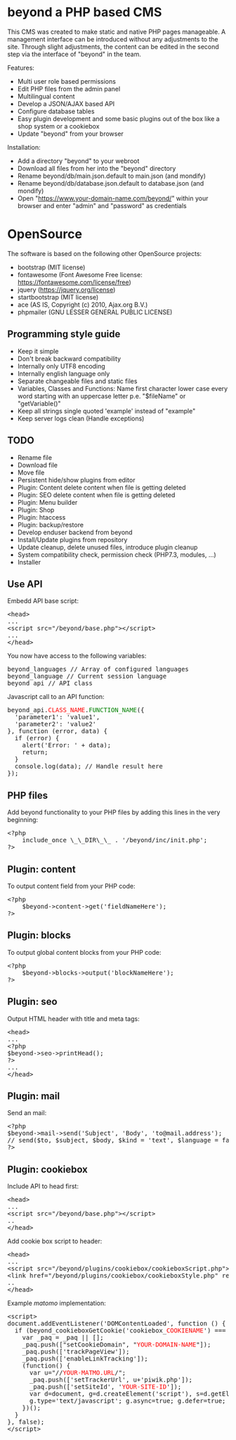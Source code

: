 # beyond a PHP based CMS

This CMS was created to make static and native PHP pages manageable. A management interface can be introduced without any adjustments to the site. Through slight adjustments, the content can be edited in the second step via the interface of "beyond" in the team.

Features:

* Multi user role based permissions
* Edit PHP files from the admin panel
* Multilingual content
* Develop a JSON/AJAX based API
* Configure database tables
* Easy plugin development and some basic plugins out of the box like a shop system or a cookiebox
* Update "beyond" from your browser

Installation:

* Add a directory "beyond" to your webroot
* Download all files from her into the "beyond" directory
* Rename beyond/db/main.json.default to main.json (and mondify)
* Rename beyond/db/database.json.default to database.json (and mondify)
* Open "https://www.your-domain-name.com/beyond/" within your browser and enter "admin" and "password" as credentials

# OpenSource

The software is based on the following other OpenSource projects:

* bootstrap (MIT license)
* fontawesome (Font Awesome Free license: https://fontawesome.com/license/free)
* jquery (https://jquery.org/license)
* startbootstrap (MIT license)
* ace (AS IS, Copyright (c) 2010, Ajax.org B.V.)
* phpmailer (GNU LESSER GENERAL PUBLIC LICENSE)

## Programming style guide

* Keep it simple
* Don't break backward compatibility
* Internally only UTF8 encoding
* Internally english language only
* Separate changeable files and static files
* Variables, Classes and Functions: Name first character lower case every word starting with an uppercase letter p.e. "$fileName" or "getVariable()"
* Keep all strings single quoted 'example' instead of "example"
* Keep server logs clean (Handle exceptions)

## TODO

* Rename file
* Download file
* Move file
* Persistent hide/show plugins from editor
* Plugin: Content delete content when file is getting deleted
* Plugin: SEO delete content when file is getting deleted
* Plugin: Menu builder
* Plugin: Shop
* Plugin: htaccess
* Plugin: backup/restore
* Develop enduser backend from beyond
* Install/Update plugins from repository
* Update cleanup, delete unused files, introduce plugin cleanup
* System compatibility check, permission check (PHP7.3, modules, ...)
* Installer

## Use API

Embedd API base script:

<pre>&lt;head&gt;
...
&lt;script src="/beyond/base.php"&gt;&lt;/script&gt; 
...
&lt;/head&gt;</pre>

You now have access to the following variables:

<pre>beyond_languages // Array of configured languages
beyond_language // Current session language
beyond_api // API class
</pre>

Javascript call to an API function:

<pre>beyond_api.<font color="red">CLASS_NAME</font>.<font color="green">FUNCTION_NAME</font>({
  'parameter1': 'value1',
  'parameter2': 'value2'
}, function (error, data) {
  if (error) {
    alert('Error: ' + data);  
    return;
  }
  console.log(data); // Handle result here
});</pre>

## PHP files

Add beyond functionality to your PHP files by adding this lines in the very beginning:

<pre>&lt;?php
    include_once \_\_DIR\_\_ . '/beyond/inc/init.php';
?&gt;</pre>

## Plugin: content

To output content field from your PHP code: 

<pre>&lt;?php
    $beyond->content->get('fieldNameHere');
?&gt;</pre>

## Plugin: blocks

To output global content blocks from your PHP code: 

<pre>&lt;?php
    $beyond->blocks->output('blockNameHere');
?&gt;</pre>

## Plugin: seo

Output HTML header with title and meta tags:

<pre>&lt;head&gt;
...
&lt;?php
$beyond->seo->printHead();
?&gt;
...
&lt;/head&gt;</pre>

## Plugin: mail

Send an mail:

<pre>&lt;?php
$beyond->mail->send('Subject', 'Body', 'to@mail.address');
// send($to, $subject, $body, $kind = 'text', $language = false, $replyTo = false)
?&gt;</pre>

## Plugin: cookiebox

Include API to head first:

<pre>&lt;head&gt;
...
&lt;script src="/beyond/base.php"&gt;&lt;/script&gt;
..
&lt;/head&gt;</pre>

Add cookie box script to header:

<pre>&lt;head&gt;
...
&lt;script src="/beyond/plugins/cookiebox/cookieboxScript.php"&gt;&lt;/script&gt;  
&lt;link href="/beyond/plugins/cookiebox/cookieboxStyle.php" rel="stylesheet" /&gt;
..
&lt;/head&gt;</pre>

Example _matomo_ implementation:

<pre>&lt;script&gt;
document.addEventListener('DOMContentLoaded', function () {
  if (beyond_cookieboxGetCookie('cookiebox_<font color="red">COOKIENAME</font>') === '1') {
    var _paq = _paq || [];
    _paq.push(["setCookieDomain", "<font color="red">YOUR-DOMAIN-NAME</font>"]);
    _paq.push(['trackPageView']);
    _paq.push(['enableLinkTracking']);
    (function() {
      var u="//<font color="red">YOUR-MATMO.URL</font>/";
      _paq.push(['setTrackerUrl', u+'piwik.php']);
      _paq.push(['setSiteId', '<font color="red">YOUR-SITE-ID</font>']);
      var d=document, g=d.createElement('script'), s=d.getElementsByTagName('script')[0];
      g.type='text/javascript'; g.async=true; g.defer=true; g.src=u+'piwik.js'; s.parentNode.insertBefore(g,s);
    })();
  }
}, false);
&lt;/script&gt;</pre>
        